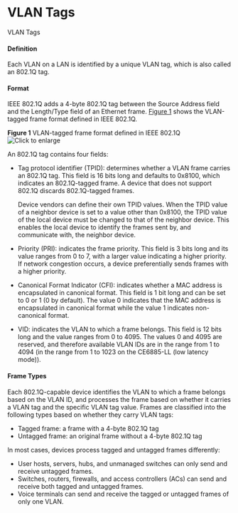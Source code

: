 VLAN Tags
=========

VLAN Tags

#### Definition

Each VLAN on a LAN is identified by a unique VLAN tag, which is also called an 802.1Q tag.


#### Format

IEEE 802.1Q adds a 4-byte 802.1Q tag between the Source Address field and the Length/Type field of an Ethernet frame. [Figure 1](#EN-US_CONCEPT_0000001130622856__ref12350889) shows the VLAN-tagged frame format defined in IEEE 802.1Q.

**Figure 1** VLAN-tagged frame format defined in IEEE 802.1Q  
![](figure/en-us_image_0000001176662453.png "Click to enlarge")

An 802.1Q tag contains four fields:

* Tag protocol identifier (TPID): determines whether a VLAN frame carries an 802.1Q tag. This field is 16 bits long and defaults to 0x8100, which indicates an 802.1Q-tagged frame. A device that does not support 802.1Q discards 802.1Q-tagged frames.
  
  Device vendors can define their own TPID values. When the TPID value of a neighbor device is set to a value other than 0x8100, the TPID value of the local device must be changed to that of the neighbor device. This enables the local device to identify the frames sent by, and communicate with, the neighbor device.
* Priority (PRI): indicates the frame priority. This field is 3 bits long and its value ranges from 0 to 7, with a larger value indicating a higher priority. If network congestion occurs, a device preferentially sends frames with a higher priority.
* Canonical Format Indicator (CFI): indicates whether a MAC address is encapsulated in canonical format. This field is 1 bit long and can be set to 0 or 1 (0 by default). The value 0 indicates that the MAC address is encapsulated in canonical format while the value 1 indicates non-canonical format.
* VID: indicates the VLAN to which a frame belongs. This field is 12 bits long and the value ranges from 0 to 4095. The values 0 and 4095 are reserved, and therefore available VLAN IDs are in the range from 1 to 4094 (in the range from 1 to 1023 on the CE6885-LL (low latency mode)).

#### Frame Types

Each 802.1Q-capable device identifies the VLAN to which a frame belongs based on the VLAN ID, and processes the frame based on whether it carries a VLAN tag and the specific VLAN tag value. Frames are classified into the following types based on whether they carry VLAN tags:

* Tagged frame: a frame with a 4-byte 802.1Q tag
* Untagged frame: an original frame without a 4-byte 802.1Q tag

In most cases, devices process tagged and untagged frames differently:

* User hosts, servers, hubs, and unmanaged switches can only send and receive untagged frames.
* Switches, routers, firewalls, and access controllers (ACs) can send and receive both tagged and untagged frames.
* Voice terminals can send and receive the tagged or untagged frames of only one VLAN.